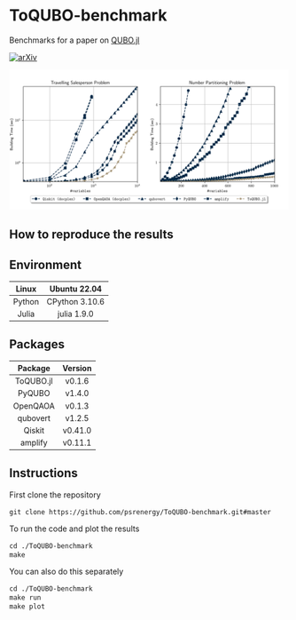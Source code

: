 # ToQUBO-benchmark

Benchmarks for a paper on [QUBO.jl](https://github.com/psrenergy/QUBO.jl)

[![arXiv](https://img.shields.io/badge/arXiv-1234.56789-b31b1b.svg)]()

<div align="center">
    <img src="./data/results.png" alt="Benchmark Results" width="700px">
</div>

## How to reproduce the results

## Environment

| Linux | Ubuntu 22.04 |
| :----: | :---------: |
| Python | CPython 3.10.6 |
| Julia | julia 1.9.0 |

## Packages

| Package   | Version |
| :-------: | :-----: |
| ToQUBO.jl | v0.1.6  |
| PyQUBO    | v1.4.0  |
| OpenQAOA  | v0.1.3  |
| qubovert  | v1.2.5  |
| Qiskit    | v0.41.0 |
| amplify   | v0.11.1 |

## Instructions

First clone the repository

```shell
git clone https://github.com/psrenergy/ToQUBO-benchmark.git#master
```

To run the code and plot the results
```
cd ./ToQUBO-benchmark
make
```

You can also do this separately
```
cd ./ToQUBO-benchmark
make run
make plot
```



